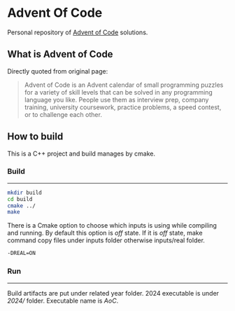 # Advent Of Code

Personal repository of [Advent of Code](#about-advent-of-code) solutions.

## What is Advent of Code

Directly quoted from original page:

> Advent of Code is an Advent calendar of small programming puzzles for a variety of skill levels that can be solved in any programming language you like. People use them as interview prep, company training, university coursework, practice problems, a speed contest, or to challenge each other.

## How to build

This is a C++ project and build manages by cmake.

### Build
___

```bash
mkdir build
cd build
cmake ../
make
```

There is a Cmake option to choose which inputs is using while compiling and running. By default this option is _off_ state. If it is _off_ state, make command copy files under inputs folder otherwise inputs/real folder.

```bash
-DREAL=ON
```

### Run
___
Build artifacts are put under related year folder. 2024 executable is under _2024/_ folder. Executable name is _AoC_. 
